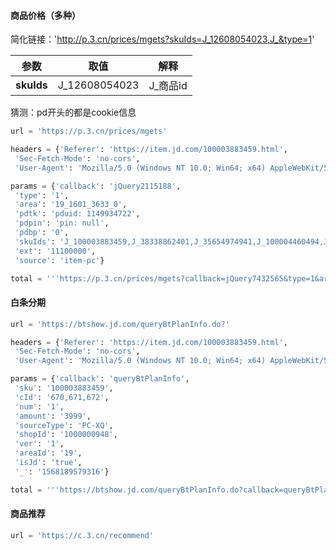 

#### 商品价格（多种）

简化链接：'http://p.3.cn/prices/mgets?skuIds=J_12608054023,J_&type=1'

| 参数       | 取值          | 解释     |
| ---------- | ------------- | -------- |
| **skuIds** | J_12608054023 | J_商品id |

猜测：pd开头的都是cookie信息





```python
url = 'https://p.3.cn/prices/mgets'

headers = {'Referer': 'https://item.jd.com/100003883459.html',
 'Sec-Fetch-Mode': 'no-cors',
 'User-Agent': 'Mozilla/5.0 (Windows NT 10.0; Win64; x64) AppleWebKit/537.36 (KHTML, like Gecko) Chrome/76.0.3809.132 Safari/537.36'}

params = {'callback': 'jQuery2115188',
 'type': '1',
 'area': '19_1601_3633_0',
 'pdtk': 'pduid: 1149934722',
 'pdpin': 'pin: null',
 'pdbp': '0',
 'skuIds': 'J_100003883459,J_38338862401,J_35654974941,J_100004460494,J_8736570,J_7343287,J_2357091,J_6772447,J_7296288,J_1351158,J_4354506',
 'ext': '11100000',
 'source': 'item-pc'}

total = '''https://p.3.cn/prices/mgets?callback=jQuery7432565&type=1&area=19_1601_3633_0&pdtk=&pduid=1149934722&pdpin=&pin=null&pdbp=0&skuIds=J_100003883459%2CJ_38338862401%2CJ_35654974941%2CJ_100004460494%2CJ_8736570%2CJ_7343287%2CJ_2357091%2CJ_6772447%2CJ_7296288%2CJ_1351158%2CJ_4354506&ext=11100000&source=item-pc'''
```



#### 白条分期

```python
url = 'https://btshow.jd.com/queryBtPlanInfo.do?'

headers = {'Referer': 'https://item.jd.com/100003883459.html',
 'Sec-Fetch-Mode': 'no-cors',
 'User-Agent': 'Mozilla/5.0 (Windows NT 10.0; Win64; x64) AppleWebKit/537.36 (KHTML, like Gecko) Chrome/76.0.3809.132 Safari/537.36'}

params = {'callback': 'queryBtPlanInfo',
 'sku': '100003883459',
 'cId': '670,671,672',
 'num': '1',
 'amount': '3999',
 'sourceType': 'PC-XQ',
 'shopId': '1000000948',
 'ver': '1',
 'areaId': '19',
 'isJd': 'true',
 '_': '1568189579316'}

total = '''https://btshow.jd.com/queryBtPlanInfo.do?callback=queryBtPlanInfo&sku=100003883459&cId=670%2C671%2C672&num=1&amount=3999&sourceType=PC-XQ&shopId=1000000948&ver=1&areaId=19&isJd=true&_=1568190308162'''
```



#### 商品推荐

```python
url = 'https://c.3.cn/recommend'
```



